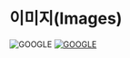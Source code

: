# 이미지(Images)


![GOOGLE](https://heropy.blog/css/images/logo.png)
[![GOOGLE](https://heropy.blog/css/images/logo.png)](https://heropy.blog/)




